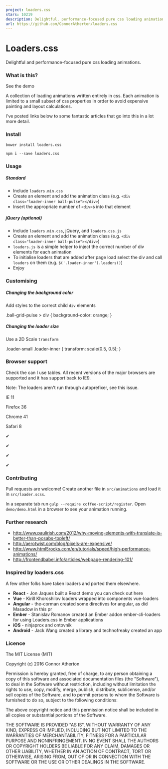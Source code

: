 ```yaml
---
project: loaders.css
stars: 10219
description: Delightful, performance-focused pure css loading animations.
url: https://github.com/ConnorAtherton/loaders.css
---
```


Loaders.css
===========

Delightful and performance-focused pure css loading animations.

### What is this?

See the demo

A collection of loading animations written entirely in css. Each animation is limited to a small subset of css properties in order to avoid expensive painting and layout calculations.

I've posted links below to some fantastic articles that go into this in a lot more detail.

### Install

```
bower install loaders.css
```

```
npm i --save loaders.css
```

### Usage

##### Standard

-   Include `loaders.min.css`
-   Create an element and add the animation class (e.g. `<div class="loader-inner ball-pulse"></div>`)
-   Insert the appropriate number of `<div>`s into that element

##### jQuery (optional)

-   Include `loaders.min.css`, jQuery, and `loaders.css.js`
-   Create an element and add the animation class (e.g. `<div class="loader-inner ball-pulse"></div>`)
-   `loaders.js` is a simple helper to inject the correct number of div elements for each animation
-   To initialise loaders that are added after page load select the div and call `loaders` on them (e.g. `$('.loader-inner').loaders()`)
-   Enjoy

### Customising

##### Changing the background color

Add styles to the correct child `div` elements

.ball-grid-pulse \> div {
  background-color: orange;
}

##### Changing the loader size

Use a 2D Scale `transform`

.loader-small .loader-inner {
  transform: scale(0.5, 0.5);
}

### Browser support

Check the can I use tables. All recent versions of the major browsers are supported and it has support back to IE9.

Note: The loaders aren't run through autoprefixer, see this issue.

IE 11

Firefox 36

Chrome 41

Safari 8

✔

✔

✔

✔

### Contributing

Pull requests are welcome! Create another file in `src/animations` and load it in `src/loader.scss`.

In a separate tab run `gulp --require coffee-script/register`. Open `demo/demo.html` in a browser to see your animation running.

### Further research

-   http://www.paulirish.com/2012/why-moving-elements-with-translate-is-better-than-posabs-topleft/
-   http://aerotwist.com/blog/pixels-are-expensive/
-   http://www.html5rocks.com/en/tutorials/speed/high-performance-animations/
-   http://frontendbabel.info/articles/webpage-rendering-101/

### Inspired by loaders.css

A few other folks have taken loaders and ported them elsewhere.

-   **React** - Jon Jaques built a React demo you can check out here
-   **Vue** - Kirill Khoroshilov loaders wrapped into components vue-loaders
-   **Angular** - the-corman created some directives for angular, as did Masadow in this pr
-   **Ember** - Stanislav Romanov created an Ember addon ember-cli-loaders for using Loaders.css in Ember applications
-   **iOS** - ninjaprox and ontovnik
-   **Android** - Jack Wang created a library and technofreaky created an app

### Licence

The MIT License (MIT)

Copyright (c) 2016 Connor Atherton

Permission is hereby granted, free of charge, to any person obtaining a copy of this software and associated documentation files (the "Software"), to deal in the Software without restriction, including without limitation the rights to use, copy, modify, merge, publish, distribute, sublicense, and/or sell copies of the Software, and to permit persons to whom the Software is furnished to do so, subject to the following conditions:

The above copyright notice and this permission notice shall be included in all copies or substantial portions of the Software.

THE SOFTWARE IS PROVIDED "AS IS", WITHOUT WARRANTY OF ANY KIND, EXPRESS OR IMPLIED, INCLUDING BUT NOT LIMITED TO THE WARRANTIES OF MERCHANTABILITY, FITNESS FOR A PARTICULAR PURPOSE AND NONINFRINGEMENT. IN NO EVENT SHALL THE AUTHORS OR COPYRIGHT HOLDERS BE LIABLE FOR ANY CLAIM, DAMAGES OR OTHER LIABILITY, WHETHER IN AN ACTION OF CONTRACT, TORT OR OTHERWISE, ARISING FROM, OUT OF OR IN CONNECTION WITH THE SOFTWARE OR THE USE OR OTHER DEALINGS IN THE SOFTWARE.
